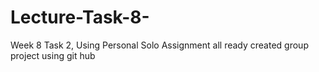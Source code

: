 # Lecture-Task-8-
Week 8 Task 2, Using Personal Solo Assignment 
all ready created group project using git hub

